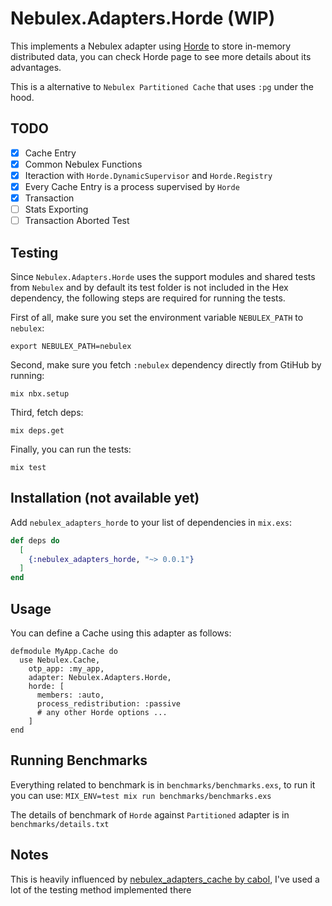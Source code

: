 # Nebulex.Adapters.Horde (WIP)

This implements a Nebulex adapter using [Horde](https://github.com/derekkraan/horde) to store in-memory distributed data, you can check Horde page to see more details about its advantages.

This is a alternative to `Nebulex Partitioned Cache` that uses `:pg` under the hood.

## TODO 

- [x] Cache Entry
- [x] Common Nebulex Functions
- [x] Iteraction with `Horde.DynamicSupervisor` and `Horde.Registry`
- [x] Every Cache Entry is a process supervised by `Horde`
- [x] Transaction
- [ ] Stats Exporting
- [ ] Transaction Aborted Test

## Testing

Since `Nebulex.Adapters.Horde` uses the support modules and shared tests
from `Nebulex` and by default its test folder is not included in the Hex
dependency, the following steps are required for running the tests.

First of all, make sure you set the environment variable `NEBULEX_PATH`
to `nebulex`:

```
export NEBULEX_PATH=nebulex
```

Second, make sure you fetch `:nebulex` dependency directly from GtiHub
by running:

```
mix nbx.setup
```

Third, fetch deps:

```
mix deps.get
```

Finally, you can run the tests:

```
mix test
```

## Installation (not available yet)

Add `nebulex_adapters_horde` to your list of dependencies in `mix.exs`:

```elixir
def deps do
  [
    {:nebulex_adapters_horde, "~> 0.0.1"}
  ]
end
```

## Usage

You can define a Cache using this adapter as follows:

```
defmodule MyApp.Cache do
  use Nebulex.Cache,
    otp_app: :my_app,
    adapter: Nebulex.Adapters.Horde,
    horde: [
      members: :auto,
      process_redistribution: :passive
      # any other Horde options ...
    ]
end
```

## Running Benchmarks

Everything related to benchmark is in `benchmarks/benchmarks.exs`, to run it you can use: `MIX_ENV=test mix run benchmarks/benchmarks.exs`

The details of benchmark of `Horde` against `Partitioned` adapter is in `benchmarks/details.txt`

## Notes

This is heavily influenced by [nebulex_adapters_cache by cabol](https://github.com/cabol/nebulex_adapters_cachex), I've used a lot of the testing method implemented there
